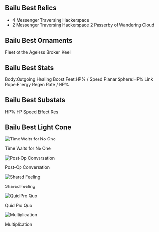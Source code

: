 ## Bailu Best Relics
-
	4 Messenger Traversing Hackerspace
-
	2 Messenger Traversing Hackerspace
	2 Passerby of Wandering Cloud 

## Bailu Best Ornaments
Fleet of the Ageless
Broken Keel

## Bailu Best Stats
Body:Outgoing Healing Boost
Feet:HP% / Speed
Planar Sphere:HP%
Link Rope:Energy Regen Rate / HP%

## Bailu Best Substats
HP%
HP
Speed
Effect Res


## Bailu Best Light Cone

![Time Waits for No One](https://rerollcdn.com/STARRAIL/LightCones/time_waits_for_no_one_sm.png)

Time Waits for No One

![Post-Op Conversation](https://rerollcdn.com/STARRAIL/LightCones/post-op_conversation_sm.png)

Post-Op Conversation

![Shared Feeling](https://rerollcdn.com/STARRAIL/LightCones/shared_feeling_sm.png)

Shared Feeling

![Quid Pro Quo](https://rerollcdn.com/STARRAIL/LightCones/quid_pro_quo_sm.png)

Quid Pro Quo

![Multiplication](https://rerollcdn.com/STARRAIL/LightCones/multiplication_sm.png)

Multiplication